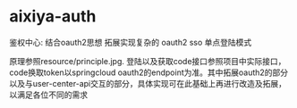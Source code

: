 # aixiya-auth
鉴权中心:  结合oauth2思想 拓展实现复杂的 oauth2 sso 单点登陆模式    

原理参照resource/principle.jpg.  登陆以及获取code接口参照项目中实际接口，code换取token以springcloud oauth2的endpoint为准。其中拓展oauth2的部分以及与user-center-api交互的部分，具体实现可在此基础上再进行改造及拓展，以满足各位不同的需求
